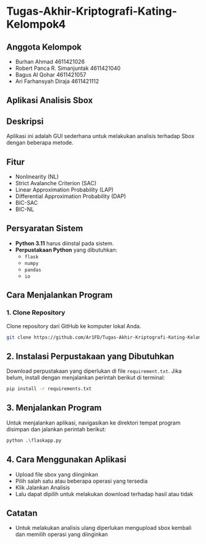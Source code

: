 # Tugas-Akhir-Kriptografi-Kating-Kelompok4

## Anggota Kelompok
  - Burhan Ahmad			            4611421026
  - Robert Panca R. Simanjuntak	  4611421040	
  - Bagus Al Qohar 			          4611421057
  - Ari Farhansyah Diraja		      4611421112

## Aplikasi Analisis Sbox

## Deskripsi
Aplikasi ini adalah GUI sederhana untuk melakukan analisis terhadap Sbox dengan beberapa metode.

## Fitur
 - Nonlinearity (NL)
 - Strict Avalanche Criterion (SAC)
 - Linear Approximation Probability (LAP)
 - Differential Approximation Probability (DAP)
 - BIC-SAC
 - BIC-NL

## Persyaratan Sistem
- **Python 3.11** harus diinstal pada sistem.
- **Perpustakaan Python** yang dibutuhkan:
  - `flask`
  - `numpy`
  - `pandas`
  - `io`

## Cara Menjalankan Program

### 1. Clone Repository
Clone repository dari GitHub ke komputer lokal Anda.
```bash
git clone https://github.com/Ar1FD/Tugas-Akhir-Kriptografi-Kating-Kelompok4.git
```

## 2. Instalasi Perpustakaan yang Dibutuhkan
Download perpustakaan yang diperlukan di file `requirement.txt`. Jika belum, install dengan menjalankan perintah berikut di terminal:
```bash
pip install -r requirements.txt
```

## 3. Menjalankan Program
Untuk menjalankan aplikasi, navigasikan ke direktori tempat program disimpan dan jalankan perintah berikut:
```bash
python .\flaskapp.py
```

## 4. Cara Menggunakan Aplikasi
- Upload file sbox yang diinginkan
- Pilih salah satu atau beberapa operasi yang tersedia
- Klik Jalankan Analisis
- Lalu dapat dipilih untuk melakukan download terhadap hasil atau tidak

## Catatan
- Untuk melakukan analisis ulang diperlukan mengupload sbox kembali dan memilih operasi yang diinginkan

